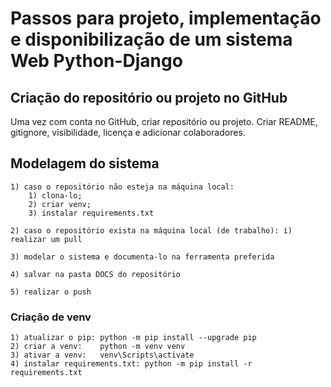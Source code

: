 # Passos para projeto, implementação e disponibilização de um sistema Web Python-Django

## Criação do repositório ou projeto no GitHub
Uma vez com conta no GitHub, criar repositório ou projeto. Criar README, gitignore, visibilidade, licença e adicionar colaboradores.

## Modelagem do sistema

    1) caso o repositório não esteja na máquina local: 
        1) clona-lo; 
        2) criar venv; 
        3) instalar requirements.txt

    2) caso o repositório exista na máquina local (de trabalho): i) realizar um pull

    3) modelar o sistema e documenta-lo na ferramenta preferida

    4) salvar na pasta DOCS do repositório

    5) realizar o push

### Criação de venv
    1) atualizar o pip: python -m pip install --upgrade pip
    2) criar a venv:    python -m venv venv
    3) ativar a venv:   venv\Scripts\activate
    4) instalar requirements.txt: python -m pip install -r requirements.txt